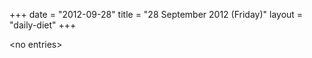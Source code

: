 +++
date = "2012-09-28"
title = "28 September 2012 (Friday)"
layout = "daily-diet"
+++

<p>&lt;no entries&gt;</p>